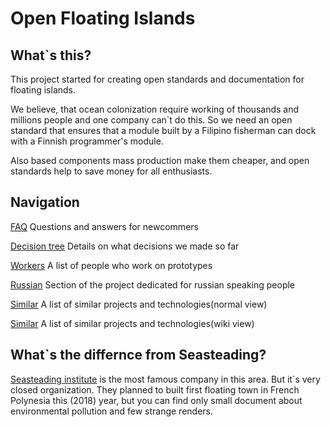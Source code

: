 # Open Floating Islands

## What`s this?

This project started for creating open standards and documentation for floating islands.

We believe, that ocean colonization require working of thousands and millions people and one company can`t do this.
So we need an open standard that ensures that a module built by a Filipino fisherman can dock with a Finnish programmer's module.

Also based components mass production make them cheaper, and open standards help to save money for all enthusiasts.

## Navigation

[FAQ](https://github.com/distributed-community/floating-islands/blob/master/faq.md)
Questions and answers for newcommers

[Decision tree](https://github.com/distributed-community/floating-islands/blob/master/decision_tree.md)
Details on what decisions we made so far

[Workers](https://github.com/distributed-community/floating-islands/blob/master/workers.md)
A list of people who work on prototypes

[Russian](https://github.com/distributed-community/floating-islands/blob/master/draft/ru/brainstorm.md)
Section of the project dedicated for russian speaking people

[Similar](https://github.com/distributed-community/floating-islands/blob/master/similar.md)
A list of similar projects and technologies(normal view)

[Similar](https://github.com/distributed-community/floating-islands/wiki/Similar-projects-review)
A list of similar projects and technologies(wiki view)

## What`s the differnce from Seasteading?

[Seasteading institute](https://www.seasteading.org/) is the most famous company in this area.
But it\`s very closed organization. They planned to built first floating town in French Polynesia this (2018) year, but you can find only small document about environmental pollution and few strange renders.
